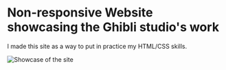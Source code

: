 # **Non-responsive Website showcasing the Ghibli studio's work**

I made this site as a way to put in practice my HTML/CSS skills.  

![Showcase of the site](/images/output.gif) 

